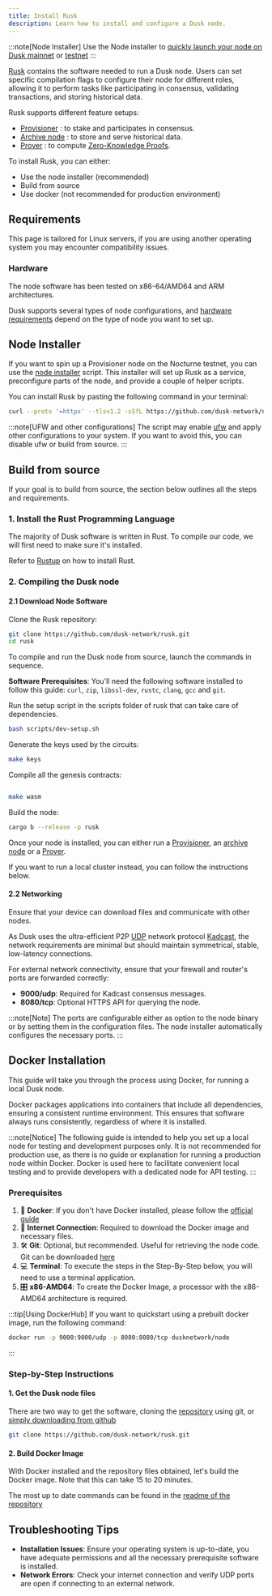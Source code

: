 ```yaml
---
title: Install Rusk
description: Learn how to install and configure a Dusk node.
---
```


:::note[Node Installer]
Use the Node installer to [quickly launch your node on Dusk mainnet](https://github.com/dusk-network/node-installer) or [testnet](/operator/guides/nocturne-node)
:::

<a href="https://github.com/dusk-network/rusk" target="_blank">Rusk</a> contains the software needed to run a Dusk node. Users can set specific compilation flags to configure their node for different roles, allowing it to perform tasks like participating in consensus, validating transactions, and storing historical data.

Rusk supports different feature setups:
- [Provisioner](/operator/provisioner) : to stake and participates in consensus.
- [Archive node](/operator/archive-node) : to store and serve historical data.
- [Prover](/operator/prover) : to compute [Zero-Knowledge Proofs](/learn/deep-dive/cryptography/zkp).

To install Rusk, you can either:
- Use the node installer (recommended)
- Build from source
- Use docker (not recommended for production environment)

## Requirements

This page is tailored for Linux servers, if you are using another operating system you may encounter compatibility issues.

### Hardware
The node software has been tested on x86-64/AMD64 and ARM architectures.

Dusk supports several types of node configurations, and [hardware requirements](/operator/hardware) depend on the type of node you want to set up.

## Node Installer

If you want to spin up a Provisioner node on the Nocturne testnet, you can use the <a href="https://github.com/dusk-network/node-installer" target="_blank">node installer</a> script. This installer will set up Rusk as a service, preconfigure parts of the node, and provide a couple of helper scripts.

You can install Rusk by pasting the following command in your terminal:
```sh
curl --proto '=https' --tlsv1.2 -sSfL https://github.com/dusk-network/node-installer/releases/latest/download/node-installer.sh | sudo sh
```

:::note[UFW and other configurations]
The script may enable <a href="https://help.ubuntu.com/community/UFW" target="_blank">ufw</a>  and apply other configurations to your system. If you want to avoid this, you can disable ufw or build from source.
:::

## Build from source

If your goal is to build from source, the section below outlines all the steps and requirements.

### 1. Install the Rust Programming Language

The majority of Dusk software is written in Rust. To compile our code, we will first need to make sure it's installed.

Refer to <a href="https://rustup.rs/" target="_blank">Rustup</a> on how to install Rust.

### 2. Compiling the Dusk node

#### 2.1 Download Node Software

Clone the Rusk repository:
```bash
git clone https://github.com/dusk-network/rusk.git
cd rusk
```
To compile and run the Dusk node from source, launch the commands in sequence.

**Software Prerequisites**: You'll need the following software installed to follow this guide: `curl`, `zip`, `libssl-dev`, `rustc`, `clang`, `gcc` and `git`.

Run the setup script in the scripts folder of rusk that can take care of dependencies.

```bash
bash scripts/dev-setup.sh
```

Generate the keys used by the circuits:
```bash
make keys
```
Compile all the genesis contracts:
```bash

make wasm
```
Build the node:
```bash
cargo b --release -p rusk
```


Once your node is installed, you can either run a [Provisioner](/operator/provisioner), an [archive node](/operator/archive-node) or a [Prover](/operator/prover).

If you want to run a local cluster instead, you can follow the instructions below.

#### 2.2 Networking

Ensure that your device can download files and communicate with other nodes.

As Dusk uses the ultra-efficient P2P <a href="https://en.wikipedia.org/wiki/User_Datagram_Protocol" target="_blank">UDP</a> network protocol <a href="https://github.com/dusk-network/kadcast/blob/main/README.md" target="_blank">Kadcast</a>, the network requirements are minimal but should maintain symmetrical, stable, low-latency connections.

For external network connectivity, ensure that your firewall and router's ports are forwarded correctly:

- **9000/udp**: Required for Kadcast consensus messages.
- **8080/tcp**: Optional HTTPS API for querying the node.

:::note[Note]
The ports are configurable either as option to the node binary or by setting them in the configuration files. The node installer automatically configures the necessary ports.
:::

## Docker Installation

This guide will take you through the process using Docker, for running a local Dusk node.

Docker packages applications into containers that include all dependencies, ensuring a consistent runtime environment. This ensures that software always runs consistently, regardless of where it is installed.

:::note[Notice]
The following guide is intended to help you set up a local node for testing and development purposes only. It is not recommended for production use, as there is no guide or explanation for running a production node within Docker. Docker is used here to facilitate convenient local testing and to provide developers with a dedicated node for API testing.
:::


### Prerequisites

1. 🐳 **Docker**: If you don't have Docker installed, please follow the [official guide](https://docs.docker.com/desktop/)
2. 🛜 **Internet Connection**: Required to download the Docker image and necessary files.
3. 🛠️ **Git**: Optional, but recommended. Useful for retrieving the node code. Git can be downloaded <a href="https://git-scm.com/downloads" target="_blank">here</a>
4. 💻 **Terminal**: To execute the steps in the Step-By-Step below, you will need to use a terminal application.
5. 🎛️ **x86-AMD64**: To create the Docker Image, a processor with the x86-AMD64 architecture is required.

:::tip[Using DockerHub]
If you want to quickstart using a prebuilt docker image, run the following command:
```sh
docker run -p 9000:9000/udp -p 8080:8080/tcp dusknetwork/node
```
:::

### Step-by-Step Instructions

#### 1. Get the Dusk node files

There are two way to get the software, cloning the <a href="https://github.com/dusk-network/rusk.git" target="_blank">repository</a> using git, or [simply downloading from github](https://github.com/dusk-network/rusk)

```sh
git clone https://github.com/dusk-network/rusk.git
```

#### 2. Build Docker Image

With Docker installed and the repository files obtained, let's build the Docker image. Note that this can take 15 to 20 minutes.

The most up to date commands can be found in the [readme of the repository](https://github.com/dusk-network/rusk?tab=readme-ov-file#-docker-support)

## Troubleshooting Tips

* **Installation Issues**: Ensure your operating system is up-to-date, you have adequate permissions and all the necessary prerequisite software is installed.
* **Network Errors**: Check your internet connection and verify UDP ports are open if connecting to an external network.
